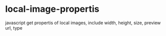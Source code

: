 # local-image-propertis
javascript get propertis of local images, include width, height, size, preview url, type
